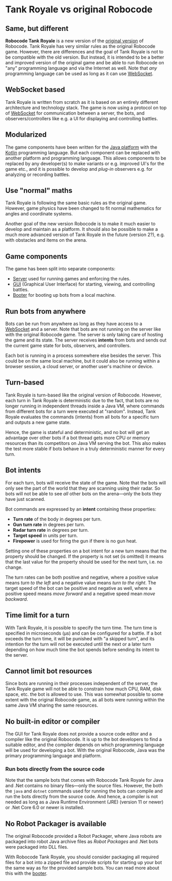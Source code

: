# Tank Royale vs original Robocode

## Same, but different

**Robocode Tank Royale** is a new version of the [original version](https://robocode.sourceforge.io/) of Robocode. Tank
Royale has very similar rules as the original Robocode game. However, there are differences and the goal of Tank Royale
is not to be compatible with the old version. But instead, it is intended to be a better and improved version of the
original game and be able to run Robocode on "any" programming language and via the Internet as well. Note that *any*
programming language can be used as long as it can use
[WebSocket](https://en.wikipedia.org/wiki/WebSocket).

## WebSocket based

Tank Royale is written from scratch as it is based on an entirely different architecture and technology stack. The game
is now using a protocol on top of [WebSocket](https://en.wikipedia.org/wiki/WebSocket) for communication between a
server, the bots, and observers/controllers like e.g. a UI for displaying and controlling battles.

## Modularized

The game components have been written for the [Java platform](https://www.oracle.com/java/) with the
[Kotlin](https://kotlinlang.org/) programming language. But each component can be replaced with another platform and
programming language. This allows components to be replaced by any developer(s) to make variants or e.g. improved UI's
for the game etc., and it is possible to develop and *plug-in* observers e.g. for analyzing or recording battles.

## Use "normal" maths

Tank Royale is following the same basic rules as the original game. However, game physics have been changed to fit
normal mathematics for angles and coordinate systems.

Another goal of the new version Robocode is to make it much easier to develop and maintain as a platform. It should also
be possible to make a much more advanced version of Tank Royale in the future (version 2?), e.g. with obstacles and
items on the arena.

## Game components

The game has been split into separate components:

- [Server] used for running games and enforcing the rules.
- [GUI] (Graphical User Interface) for starting, viewing, and controlling battles.
- [Booter] for booting up bots from a local machine.

## Run bots from anywhere

Bots can be run from anywhere as long as they have access to a [WebSocket] and a server. Note that bots are not running
on the server like with the original Robocode game. The server is only taking care of hosting the game and its state.
The server receives **intents** from bots and sends out the current game state for bots, observers, and controllers.

Each bot is running in a process somewhere else besides the server. This could be on the same local machine, but it
could also be running within a browser session, a cloud server, or another user's machine or device.

## Turn-based

Tank Royale is turn-based like the original version of Robocode. However, each turn in Tank Royale is deterministic due
to the fact, that bots are no longer running in independent threads inside a Java VM, where commands from different
bots for a turn were executed at "random". Instead, Tank Royale evaluates the commands (intents) from all bots for a
specific turn and outputs a new game state.

Hence, the game is stateful and deterministic, and no bot will get an advantage over other bots if a bot thread gets
more CPU or memory resources than its competitors on Java VM serving the bot. This also makes the test more stable if
bots behave in a truly deterministic manner for every turn.

## Bot intents

For each turn, bots will receive the state of the game. Note that the bots will only see the part of the world that they
are scanning using their radar. So bots will not be able to see _all_ other bots on the arena—only the bots they have
just scanned.

Bot commands are expressed by an **intent** containing these properties:

- **Turn rate** of the body in degrees per turn.
- **Gun turn rate** in degrees per turn.
- **Radar turn rate** in degrees per turn.
- **Target speed** in units per turn.
- **Firepower** is used for firing the gun if there is no gun heat.

Setting one of these properties on a bot intent for a new turn means that the property should be changed. If the
property is not set (is omitted) it means that the last value for the property should be used for the next turn, i.e. no
change.

The turn rates can be both positive and negative, where a positive value means _turn to the left_ and a negative value
means _turn to the right_. The target speed of the bot can be positive and negative as well, where a positive speed
means _move forward_ and a negative speed mean _move backward_.

## Time limit for a turn

With Tank Royale, it is possible to specify the turn time. The turn time is specified in microseconds (μs) and can be
configured for a battle. If a bot exceeds the turn time, it will be punished with "a skipped turn", and its intention
for the turn will not be executed until the next or a later turn depending on how much time the bot spends before
sending its intent to the server.

## Cannot limit bot resources

Since bots are running in their processes independent of the server, the Tank Royale game will not be able to constrain
how much CPU, RAM, disk space, etc. the bot is allowed to use. This was somewhat possible to some extent with the
original Robocode game, as all bots were running within the same Java VM sharing the same resources.

## No built-in editor or compiler

The GUI for Tank Royale does not provide a source code editor and a compiler like the original Robocode. It is up to the
bot developers to find a suitable editor, and the compiler depends on which programming language will be used for
developing a bot. With the original Robocode, Java was the primary programming language and platform.

### Run bots directly from the source code

Note that the sample bots that comes with Robocode Tank Royale for Java and .Net contains no binary files—only the
source files. However, the both the `java` and `dotnet` commands used for running the bots can compile and run the bots
directly from the source code. And hence, a compiler is not needed as long as a Java Runtime Environment (JRE) (version
11 or newer) or .Net Core 6.0 or newer is installed.

## No Robot Packager is available

The original Robocode provided a Robot Packager, where Java robots are packaged into robot Java archive files as
_Robot Packages_ and .Net bots were packaged into DLL files.

With Robocode Tank Royale, you should consider packaging all required files for a bot into a zipped file and provide
scripts for starting up your bot the same way as for the provided sample bots. You can read more about this with
the [booter].


[WebSocket]: https://en.wikipedia.org/wiki/WebSocket "WebSocket"

[Server]: https://github.com/robocode-dev/tank-royale/tree/master/server#readme "Server"

[booter]: ../articles/booter.md "Booter"

[GUI]: ../articles/gui.md "GUI application"